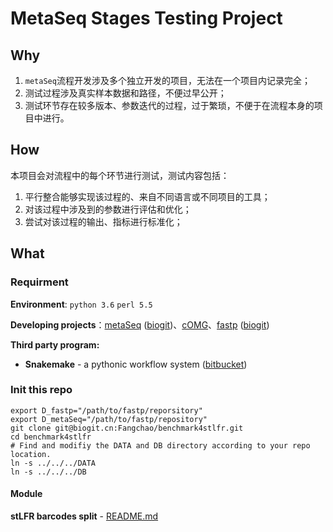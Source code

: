 # MetaSeq Stages Testing Project

## Why

1. `metaSeq`流程开发涉及多个独立开发的项目，无法在一个项目内记录完全；
2. 测试过程涉及真实样本数据和路径，不便过早公开；
3. 测试环节存在较多版本、参数迭代的过程，过于繁琐，不便于在流程本身的项目中进行。

## How

本项目会对流程中的每个环节进行测试，测试内容包括：

1. 平行整合能够实现该过程的、来自不同语言或不同项目的工具；
2. 对该过程中涉及到的参数进行评估和优化；
3. 尝试对该过程的输出、指标进行标准化；

## What

### Requirment

**Environment**: `python 3.6` `perl 5.5` 

**Developing projects**：[metaSeq](https://github.com/ZeweiSong/metaSeq) ([biogit](https://biogit.cn/Fangchao/metaSeq))、[cOMG](https://biogit.cn/Fangchao/Omics_pipeline)、[fastp](https://github.com/OpenGene/fastp) ([biogit](https://biogit.cn/PUB/fastp))

**Third party program:**

- **Snakemake** - a pythonic workflow system ([bitbucket](https://bitbucket.org/snakemake/snakemake))

### Init this repo

```shell
export D_fastp="/path/to/fastp/reporsitory"
export D_metaSeq="/path/to/fastp/repository"
git clone git@biogit.cn:Fangchao/benchmark4stlfr.git
cd benchmark4stlfr
# Find and modifiy the DATA and DB directory according to your repo location.
ln -s ../../../DATA
ln -s ../../../DB
```



#### Module

**stLFR barcodes split** - [README.md](./)

